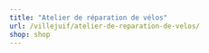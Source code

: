 ```yaml
---
title: "Atelier de réparation de vélos"
url: /villejuif/atelier-de-reparation-de-velos/
shop: shop
---
```

